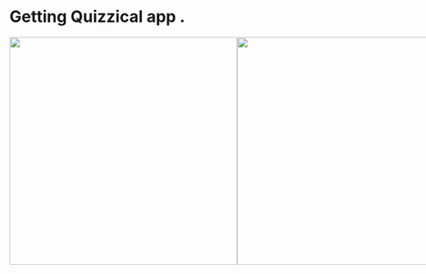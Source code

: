 # Getting Quizzical app . 
<div style="display: flex;">
<img width="400px" src="https://user-images.githubusercontent.com/86893073/180651010-1c0a5a9a-8bfb-4783-a4dd-9a3597d60edc.png">
<img width="400px" src="https://user-images.githubusercontent.com/86893073/180650825-e5299a46-8d71-424f-87f6-473977c35dd0.png">

</div>
